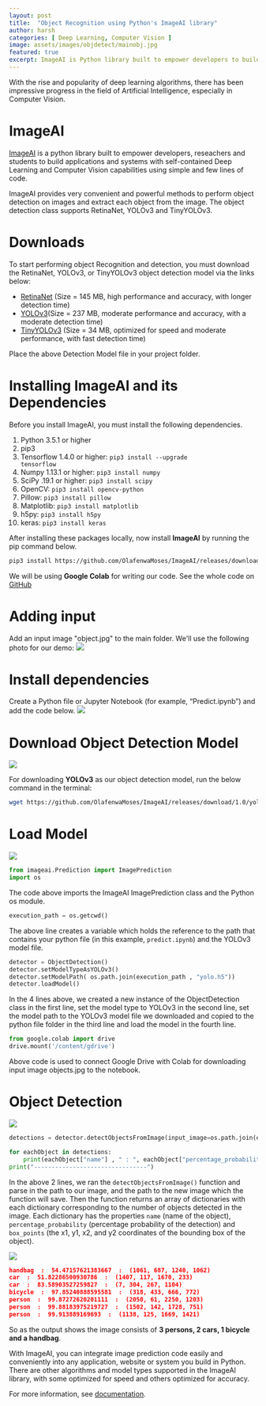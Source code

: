 ```yaml
---
layout: post
title:  "Object Recognition using Python's ImageAI library"
author: harsh
categories: [ Deep Learning, Computer Vision ]
image: assets/images/objdetect/mainobj.jpg
featured: true
excerpt: ImageAI is Python library built to empower developers to build applications with self-contained Computer Vision capabilities.
---
```

With the rise and popularity of deep learning algorithms, there has been impressive progress in the field of Artificial Intelligence, especially in Computer Vision.

# ImageAI
[ImageAI](https://imageai.readthedocs.io/en/latest/) is a python library built to empower developers, reseachers and students to build applications and systems with self-contained Deep Learning and Computer Vision capabilities using simple and few lines of code.

<p>ImageAI provides very convenient and powerful methods to perform object detection on images and extract each object from the image. The object detection class supports RetinaNet, YOLOv3 and TinyYOLOv3.</p>


# Downloads
<p>To start performing object Recognition and detection, you must download the RetinaNet, YOLOv3, or TinyYOLOv3 object detection model via the links below:</p>

- [RetinaNet](https://github.com/OlafenwaMoses/ImageAI/releases/download/1.0/resnet50_coco_best_v2.0.1.h5) (Size = 145 MB, high performance and accuracy, with longer detection time)
- [YOLOv3](https://github.com/OlafenwaMoses/ImageAI/releases/download/1.0/yolo.h5)(Size = 237 MB, moderate performance and accuracy, with a moderate detection time)
- [TinyYOLOv3](https://github.com/OlafenwaMoses/ImageAI/releases/download/1.0/yolo-tiny.h5) (Size = 34 MB, optimized for speed and moderate performance, with fast detection time)

<p>Place the above Detection Model file in your project folder.</p>

# Installing ImageAI and its Dependencies
Before you install ImageAI, you must install the following dependencies.
1. Python 3.5.1 or higher
2. pip3
3. Tensorflow 1.4.0 or higher: <code>pip3 install --upgrade tensorflow</code>
4. Numpy 1.13.1 or higher: <code>pip3 install numpy</code>
5. SciPy .19.1 or higher: <code>pip3 install scipy</code>
6. OpenCV: <code>pip3 install opencv-python</code>
7. Pillow: <code>pip3 install pillow</code>
8. Matplotlib: <code>pip3 install matplotlib</code>
9. h5py: <code>pip3 install h5py</code>
10. keras: <code>pip3 install keras</code>

After installing these packages locally, now install **ImageAI** by running the pip command below.
```sh
pip3 install https://github.com/OlafenwaMoses/ImageAI/releases/download/2.0.2/imageai-2.0.2-py3-none-any.whl
```
We will be using **Google Colab** for writing our code. See the whole code on [GitHub](https://github.com/Euno257/Object-detection-using-ImageAI)
# Adding input
Add an input image "object.jpg" to the main folder. We'll use the following photo for our demo:
![](/assets/images/objdetect/objects.jpg)

# Install dependencies
Create a Python file or Jupyter Notebook (for example, “Predict.ipynb”) and add the code below.
![](/assets/images/objdetect/dependencies.png)

# Download Object Detection Model
![](/assets/images/objdetect/imageai.png)

For downloading **YOLOv3** as our object detection model, run the below command in the terminal:
```sh
wget https://github.com/OlafenwaMoses/ImageAI/releases/download/1.0/yolo.h5
```

# Load Model
![](/assets/images/objdetect/loadmodel.png)

```py
from imageai.Prediction import ImagePrediction
import os
```

The code above imports the ImageAI ImagePrediction class and the Python os module.

```py
execution_path = os.getcwd()
```

The above line creates a variable which holds the reference to the path that contains your python file (in this example, `predict.ipynb`) and the YOLOv3 model file.

```py
detector = ObjectDetection()
detector.setModelTypeAsYOLOv3()
detector.setModelPath( os.path.join(execution_path , "yolo.h5"))
detector.loadModel()
```

In the 4 lines above, we created a new instance of the ObjectDetection class in the first line, set the model type to YOLOv3 in the second line, set the model path to the YOLOv3 model file we downloaded and copied to the python file folder in the third line and load the model in the fourth line.

```py
from google.colab import drive
drive.mount('/content/gdrive')
```

Above code is used to connect Google Drive with Colab for downloading input image objects.jpg to the notebook.

# Object Detection
![](/assets/images/objdetect/result.png)

```py
detections = detector.detectObjectsFromImage(input_image=os.path.join(execution_path , "/content/gdrive/My Drive/objects.jpg"), output_image_path=os.path.join(execution_path , "/content/gdrive/My Drive/output.jpg"), minimum_percentage_probability=30)

for eachObject in detections:
    print(eachObject["name"] , " : ", eachObject["percentage_probability"], " : ", eachObject["box_points"] )
print("--------------------------------")
```

In the above 2 lines, we ran the `detectObjectsFromImage()` function and parse in the path to our image, and the path to the new image which the function will save. Then the function returns an array of dictionaries with each dictionary corresponding to the number of objects detected in the image. Each dictionary has the properties `name` (name of the object), `percentage_probability` (percentage probability of the detection) and `box_points` (the x1, y1, x2, and y2 coordinates of the bounding box of the object).

![](/assets/images/objdetect/output.jpg)

```json
handbag  :  54.47157621383667  :  (1061, 687, 1240, 1062)
car  :  51.82286500930786  :  (1407, 117, 1670, 233)
car  :  83.58903527259827  :  (7, 304, 267, 1104)
bicycle  :  97.85240888595581  :  (318, 433, 666, 772)
person  :  99.87272620201111  :  (2050, 61, 2250, 1203)
person  :  99.88183975219727  :  (1502, 142, 1728, 751)
person  :  99.913889169693  :  (1138, 125, 1669, 1421)
```

So as the output shows the image consists of **3 persons, 2 cars, 1 bicycle and a handbag**.

With ImageAI, you can integrate image prediction code easily and conveniently into any application, website or system you build in Python. There are other algorithms and model types supported in the ImageAI library, with some optimized for speed and others optimized for accuracy.

For more information, see [documentation](https://imageai.readthedocs.io/en/latest/).
